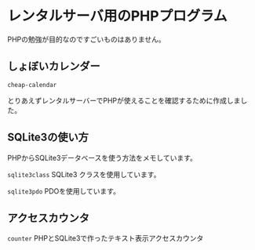 # レンタルサーバ用のPHPプログラム

PHPの勉強が目的なのですごいものはありません。

## しょぼいカレンダー

`cheap-calendar`

とりあえずレンタルサーバーでPHPが使えることを確認するために作成しました。



## SQLite3の使い方

PHPからSQLite3データベースを使う方法をメモしています。

`sqlite3class` SQLite3 クラスを使用しています。

`sqlite3pdo` PDOを使用しています。


## アクセスカウンタ

`counter` PHPとSQLite3で作ったテキスト表示アクセスカウンタ

